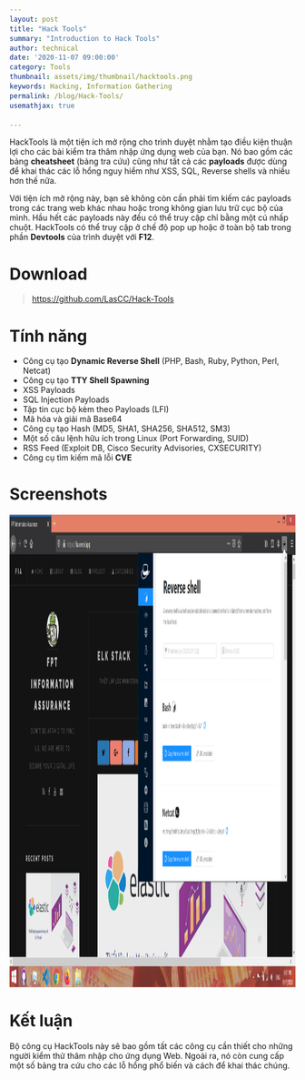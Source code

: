 ```yaml
--- 
layout: post
title: "Hack Tools"
summary: "Introduction to Hack Tools"
author: technical
date: '2020-11-07 09:00:00'
category: Tools
thumbnail: assets/img/thumbnail/hacktools.png
keywords: Hacking, Information Gathering
permalink: /blog/Hack-Tools/
usemathjax: true

---
```


<p>HackTools là một tiện ích mở rộng cho trình duyệt nhằm tạo điều kiện thuận lợi cho các bài kiểm tra thâm nhập ứng dụng web của bạn. Nó bao gồm các bảng <strong>cheatsheet</strong> (bảng tra cứu) cũng như tất cả các <strong>payloads</strong> được dùng để khai thác các lỗ hổng nguy hiểm như XSS, SQL, Reverse shells và nhiều hơn thế nữa.</p>
<p>Với tiện ích mở rộng này, bạn sẽ không còn cần phải tìm kiếm các payloads trong các trang web khác nhau hoặc trong không gian lưu trữ cục bộ của mình. Hầu hết các payloads này đều có thể truy cập chỉ bằng một cú nhấp chuột. HackTools có thể truy cập ở chế độ pop up hoặc ở toàn bộ tab trong phần <strong>Devtools</strong> của trình duyệt với <strong>F12</strong>.</p>
<h1 id="download">Download</h1>
<blockquote>
<p><a href="https://github.com/LasCC/Hack-Tools">https://github.com/LasCC/Hack-Tools</a></p>
</blockquote>
<h1 id="tinh-nang">Tính năng</h1>
<ul>
<li>Công cụ tạo <strong>Dynamic Reverse Shell</strong> (PHP, Bash, Ruby, Python, Perl, Netcat)</li>
<li>Công cụ tạo <strong>TTY Shell Spawning</strong></li>
<li>XSS Payloads</li>
<li>SQL Injection Payloads</li>
<li>Tập tin cục bộ kèm theo Payloads (LFI)</li>
<li>Mã hóa và giải mã Base64</li>
<li>Công cụ tạo Hash (MD5, SHA1, SHA256, SHA512, SM3)</li>
<li>Một số câu lệnh hữu ích trong Linux (Port Forwarding, SUID)</li>
<li>RSS Feed (Exploit DB, Cisco Security Advisories, CXSECURITY)</li>
<li>Công cụ tìm kiếm mã lỗi <strong>CVE</strong></li>
</ul>
<h1 id="screenshots">Screenshots</h1>
<p><img class="article-img" src="https://raw.githubusercontent.com/minhgiau998/image/develop/2020/11/07/hacktools-01.png#full" width="1193" height="831" alt="hacktools-01.png"></p>
<h1 id="ket-luan">Kết luận</h1>
<p>Bộ công cụ HackTools này sẽ bao gồm tất các công cụ cần thiết cho những người kiểm thử thâm nhập cho ứng dụng Web. Ngoài ra, nó còn cung cấp một số bảng tra cứu cho các lỗ hổng phổ biến và cách để khai thác chúng.</p>
